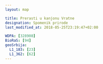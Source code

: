 ```yaml
---
layout: map

title: Prerasti u kanjonu Vratne
designation: Spomenik prirode
last_modified_at: 2018-05-25T23:19:47+02:00

WDPA: [328908]
BioRaS: [94]
geoSrbija:
  L1_183: [23]
  L1_362: [62]
---
```

